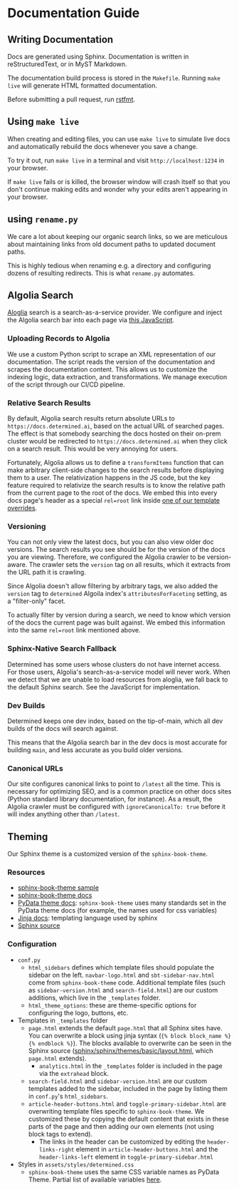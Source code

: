 # Documentation Guide

## Writing Documentation

Docs are generated using Sphinx. Documentation is written in reStructuredText, or in MyST Markdown.

The documentation build process is stored in the `Makefile`. Running `make live` will generate HTML formatted documentation.

Before submitting a pull request, run [rstfmt](https://pypi.org/project/rstfmt/).

## Using `make live`

When creating and editing files, you can use `make live` to simulate live docs
and automatically rebuild the docs whenever you save a change.

To try it out, run `make live` in a terminal and visit `http://localhost:1234`
in your browser.

If `make live` fails or is killed, the browser window will crash itself so that
you don't continue making edits and wonder why your edits aren't appearing in
your browser.

## using `rename.py`

We care a lot about keeping our organic search links, so we are meticulous
about maintaining links from old document paths to updated document paths.

This is highly tedious when renaming e.g. a directory and configuring dozens of
resulting redirects.  This is what `rename.py` automates.

## Algolia Search

[Aloglia](https://www.algolia.com) search is a search-as-a-service provider.
We configure and inject the Algolia search bar into each page via
[this JavaScript](assets/scripts/docsearch.sbt.js).

### Uploading Records to Algolia

We use a custom Python script to scrape an XML representation of our documentation.
The script reads the version of the documentation and scrapes the documentation content.
This allows us to customize the indexing logic, data extraction, and transformations.
We manage execution of the script through our CI/CD pipeline.

### Relative Search Results

By default, Algolia search results return absolute URLs to
`https://docs.determined.ai`, based on the actual URL of searched pages. The
effect is that somebody searching the docs hosted on their on-prem cluster
would be redirected to `https://docs.determined.ai` when they click on a search
result. This would be very annoying for users.

Fortunately, Algolia allows us to define a `transformItems` function that can
make arbitrary client-side changes to the search results before displaying them
to a user. The relativization happens in the JS code, but the key feature
required to relativize the search results is to know the relative path from the
current page to the root of the docs. We embed this into every docs page's
header as a special `rel=root` link inside
[one of our template overrides](_templates/page.html).

### Versioning

You can not only view the latest docs, but you can also view older doc
versions. The search results you see should be for the version of the docs you
are viewing. Therefore, we configured the Algolia crawler to be version-aware.
The crawler sets the `version` tag on all results, which it extracts from the
URL path it is crawling.

Since Algolia doesn't allow filtering by arbitrary tags, we also added the
`version` tag to `determined` Algoila index's `attributesForFaceting` setting,
as a "filter-only" facet.

To actually filter by version during a search, we need to know which version of
the docs the current page was built against. We embed this information into
the same `rel=root` link mentioned above.

### Sphinx-Native Search Fallback

Determined has some users whose clusters do not have internet access. For
those users, Algolia's search-as-a-service model will never work. When we
detect that we are unable to load resources from aloglia, we fall back to the
default Sphinx search. See the JavaScript for implementation.

### Dev Builds

Determined keeps one dev index, based on the tip-of-main, which all dev builds
of the docs will search against.

This means that the Algolia search bar in the dev docs is most accurate for
building `main`, and less accurate as you build older versions.

### Canonical URLs

Our site configures canonical links to point to `/latest` all the time. This is
necessary for optimizing SEO, and is a common practice on other docs sites
(Python standard library documentation, for instance). As a result, the Algolia
crawler must be configured with `ignoreCanonicalTo: true` before it will index
anything other than `/latest`.

## Theming

Our Sphinx theme is a customized version of the `sphinx-book-theme`.

### Resources

- [sphinx-book-theme sample](https://sphinx-themes.org/sample-sites/sphinx-book-theme/)
- [sphinx-book-theme docs](https://sphinx-book-theme.readthedocs.io/en/latest/index.html)
- [PyData theme docs](https://pydata-sphinx-theme.readthedocs.io/en/latest/index.html): `sphinx-book-theme` uses many standards set in the PyData theme docs (for example, the names used for css variables)
- [Jinja docs](https://jinja.palletsprojects.com/en/3.0.x/templates/): templating language used by sphinx
- [Sphinx source](https://github.com/sphinx-doc/sphinx/tree/master/sphinx/themes/basic)

### Configuration

- `conf.py`
  - `html_sidebars` defines which template files should populate the sidebar on the left. `navbar-logo.html` and `sbt-sidebar-nav.html` come from `sphinx-book-theme` code. Additional template files (such as `sidebar-version.html` and `search-field.html`) are our custom additions, which live in the `_templates` folder.
  - `html_theme_options`: these are theme-specific options for configuring the logo, buttons, etc.
- Templates in `_templates` folder
  - `page.html` extends the default `page.html` that all Sphinx sites have. You can overwrite a block using jinja syntax (`{% block block_name %}` `{% endblock %}`). The blocks available to overwrite can be seen in the Sphinx source ([sphinx/sphinx/themes/basic/layout.html](https://github.com/sphinx-doc/sphinx/blob/master/sphinx/themes/basic/layout.html), which `page.html` extends).
    - `analytics.html` in the `_templates` folder is included in the page via the `extrahead` block.
  - `search-field.html` and `sidebar-version.html` are our custom templates added to the sidebar, included in the page by listing them in `conf.py`'s `html_sidebars`.
  - `article-header-buttons.html` and `toggle-primary-sidebar.html` are overwriting template files specific to `sphinx-book-theme`. We customized these by copying the default content that exists in these parts of the page and then adding our own elements (not using block tags to extend).
    - The links in the header can be customized by editing the `header-links-right` element in `article-header-buttons.html` and the `header-links-left` element in `toggle-primary-sidebar.html`
- Styles in `assets/styles/determined.css`
  - `sphinx-book-theme` uses the same CSS variable names as PyData Theme. Partial list of available variables [here](https://pydata-sphinx-theme.readthedocs.io/en/latest/user_guide/styling.html).
